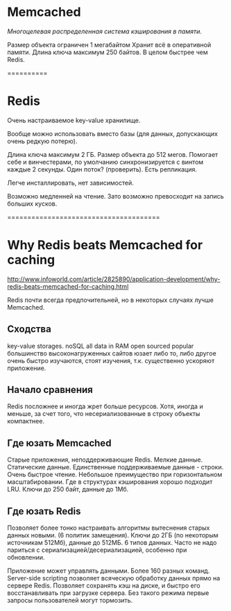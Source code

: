# Memcached

*Многоцелевая распределенная система кэширования в памяти.*

Размер объекта ограничен 1 мегабайтом
Xранит всё в оперативной памяти.
Длина ключа максимум 250 байтов.
В целом быстрее чем Redis.

==========


# Redis 

Очень настраиваемое key-value хранилище.

Вообще можно использовать вместо базы (для данных, допускающих очень редкую потерю).

Длина ключа максимум 2 ГБ.
Размер объекта до 512 мегов.
Помогает себе и винчестерами, по умолчанию синхронизируется с винтом каждые 2 секунды.
Один поток? (проверить).
Есть репликация.

Легче инсталлировать, нет зависимостей.

Возможно медленней на чтение.
Зато возможно превосходит на запись больших кусков.

======================================

# Why Redis beats Memcached for caching

http://www.infoworld.com/article/2825890/application-development/why-redis-beats-memcached-for-caching.html

Redis почти всегда предпочительней, но в некоторых случаях лучше Memcached.

## Сходства

key-value storages.
noSQL
all data in RAM
open sourced
popular
большинство высоконагруженных сайтов юзает либо то, либо другое
очень быстро изучаются, стоят изучения, т.к. существенно ускоряют приложение.

## Начало сравнения
Redis посложнее и иногда жрет больше ресурсов. Хотя, иногда и меньше, за счет того, что несериализованные в строку объекты компактнее.

## Где юзать Memcached

Старые приложения, неподдерживающие Redis.
Мелкие данные. Статические данные.
Единственные поддерживаемые данные - строки.
Очень быстрое чтение.
Небольшое преимущество при горизонтальном масштабировании.
Где в структурах кэширования хорошо подходит LRU.
Ключи до 250 байт, данные до 1Мб.

## Где юзать Redis

Позволяет более тонко настраивать алгоритмы вытеснения старых данных новыми.
(6 политик замещения).
Ключи до 2ГБ (по некоторым источникам 512Мб), данные до 512МБ.
6 типов данных.
Часто не надо париться с сериализацией/десериализацией, особенно при обновлении.

Приложение может управлять данными.
Более 160 разных команд. Server-side scripting позволяет всяческую обработку данных прямо на сервере Redis.
Позволяет сохранять кэш на диске, и быстро его восстанавливать при загрузке сервера.
Без такого режима первые запросы пользователей могут тормозить.







































